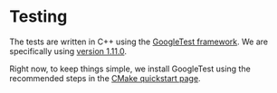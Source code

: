 # Testing

The tests are written in C++ using the [GoogleTest framework](https://github.com/google/googletest). We are specifically using [version 1.11.0](https://github.com/google/googletest/releases/tag/release-1.11.0).

Right now, to keep things simple, we install GoogleTest using the recommended steps in the [CMake quickstart page](https://google.github.io/googletest/quickstart-cmake.html#set-up-a-project).
